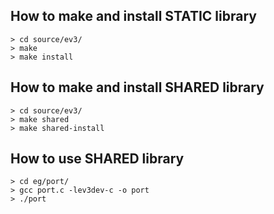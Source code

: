 ## How to make and install STATIC library

```
> cd source/ev3/
> make
> make install
```

## How to make and install SHARED library

```
> cd source/ev3/
> make shared
> make shared-install
```

## How to use SHARED library

```
> cd eg/port/
> gcc port.c -lev3dev-c -o port
> ./port
```
